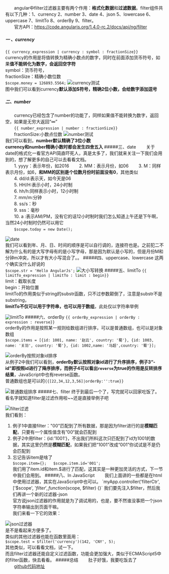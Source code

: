 　　angular中filter过滤器主要有两个作用：**格式化数据**和**过滤数据**。filter组件共有以下几种：1、currency 2、number 3、date 4、json 5、lowercase 6、uppercase 7、limitTo 8、orderBy 9、filter。   
　　官方API：https://code.angularjs.org/1.4.0-rc.2/docs/api/ng/filter
##### 一 、currency　　
`{{ currency_expression | currency : symbol : fractionSize}}`  
currency的作用是将值转换为精确小数点的数字，同时在前面添加货币符号，如果**值不能转化为数字，会返回空字符**  
symbol：货币符号，  
fractionSize：精确小数位数  
`$scope.money = 126893.5564;`
![currency测试](http://upload-images.jianshu.io/upload_images/2058233-c2dc0b0e78ca8980.png?imageMogr2/auto-orient/strip%7CimageView2/2/w/1240)  
图中我们可以看到currency**默认添加$符号，精确2位小数，会给数字添加逗号**
##### 二、number
　　currency已经包含了number的功能了，同样如果值不能转换为数字，返回空，如果是无穷大返回“∞”  
　　`{{ number_expression | number : fractionSize}}`  
　　fractionSize:小数点位数
![number测试](http://upload-images.jianshu.io/upload_images/2058233-42de6e917f15979a.png?imageMogr2/auto-orient/strip%7CimageView2/2/w/1240)  
我们可以看到，**number默认精确了3位小数**  
**currency和number精确小数时都会发生四舍五入**
#####三、date
　　关于date的格式化一看官方API简直吓死人，真是太多了，我们就来关注一下我们会用到的，想了解更多的自己可以去看看文档。  
　　1. yyyy：表示年份，如2016
　　2. MM：表示月份，如06
　　3. M：同样表示月份，如6，**和MM的区别是个位数月份时前面没有0**，其他类似  
　　4. dd/d:表示天，如今天是06  
　　5. HH/H:表示小时，24小时制  
　　6. hh/h:同样表示小时，12小时制  
　　7. mm/m:分钟  
　　8. ss/s：秒  
　　9. sss：毫秒  
　　10. a :表示AM/PM，没有它的话12小时制时我们怎么知道上午还是下午啊，当然24小时制时仍然可以用它  
　　`$scope.today = new Date();`

![date](http://upload-images.jianshu.io/upload_images/2058233-807605454f297692.png?imageMogr2/auto-orient/strip%7CimageView2/2/w/1240)  
我们可以看到年、月、日、时间的顺序是可以自行调的，连接符也是。之前犯二不解为什么有的是大写字母有的是小写字母，那是因为默认是小写的，但是月份M和分钟m冲突，所以才有大小写混合了。。
#####四、uppercase、lowercase
这两个确实没什么好说的  
`$scope.str = 'Hello AngularJs';`
![大小写转换](http://upload-images.jianshu.io/upload_images/2058233-0ff97d7049105d6a.png?imageMogr2/auto-orient/strip%7CimageView2/2/w/1240)
#####五、limitTo
`{{ limitTo_expression | limitTo : limit : begin}}`  
limit：截取长度  
begin：开始位置  
limitTo的作用类似于string的substr函数，只不过参数颠倒了，注意是substr不是substring，  
**limitTo不仅可以用于字符串，也可以用于数组**，此处仅以字符串举例

![limitTo](http://upload-images.jianshu.io/upload_images/2058233-92554b2a5a29e608.png?imageMogr2/auto-orient/strip%7CimageView2/2/w/1240)
#####六、orderBy
`{{ orderBy_expression | orderBy : expression : reverse}}`  
orderBy的作用是按照某一规则给数组进行排序，可以是普通数组，也可以是对象数组  
`$scope.items = [{id: 1001, name: '赵云', country: '蜀'}, {id: 1003, name: '关羽', country: '蜀'}, {id: 1002,name: '马超',country: '蜀'}];`

![orderBy按照对象id排序](http://upload-images.jianshu.io/upload_images/2058233-49758590614b64ba.png?imageMogr2/auto-orient/strip%7CimageView2/2/w/1240)  
从例子2中我们可以看到，**orderBy默认按照对象id进行了升序排序，例子3“-id”即按照id进行了降序排序，而例子4可以看出`reverse`为true的作用是反转排序结果**，JavaScript中也有reverse函数。  
普通数组也是可以的`{{[22,34,12,3,56]|orderBy:'':true}}`

![普通数组排序](http://upload-images.jianshu.io/upload_images/2058233-a098c1b2f9785d3c.png?imageMogr2/auto-orient/strip%7CimageView2/2/w/1240)
#####七、filter
终于到最后一个了，写完就可以回家吃饭了。  
看名字就知道filter是过滤作用啦~~还是直接举例子吧

![filter过滤](http://upload-images.jianshu.io/upload_images/2058233-7c6e4de34066a674.png?imageMogr2/auto-orient/strip%7CimageView2/2/w/1240)  
我们看到：  
1. 例子1中直接filter："00"匹配到了所有数据，那是因为filter进行的是**模糊匹配**，只要有一个属性值含有”00“就会匹配到  
2. 例子2中用filter：{id:'1001'}，不出我们所料这次只匹配到了id为1001的数据，其实这里仍然是**模糊匹配**，如果我们把“1001”改成“001”你试试是不是仍会匹配到  
3. 忘记告诉item是啥了  
`$scope.item={};  
$scope.item.id='001';`  
我们用了item.id和item.$进行了匹配，这其实是一种更加灵活的方式，下一节中我们会用到。
#####八、In JavaScript
　　我们上面讲的一些都是在html中使用过滤器，其实在JavaScript中也可以。  
`myApp.controller('filterCtr', ['$scope', '$filter', function ($scope, $filter) {}`  
我们要先注入$filter，然后我们再讲一个新的过滤器-json  
官方说json过滤器的作用就是为了调试用的，也是，要不然谁没事把一个json字符串输出到页面干嘛。  
我们来看一下它的效果：

![json过滤器](http://upload-images.jianshu.io/upload_images/2058233-184cd09bf3edd28f.png?imageMogr2/auto-orient/strip%7CimageView2/2/w/1240)  
是不是看起来方便多了。  
类似的其他过滤器也能在函数里面用：  
`$scope.test = $filter('currency')(142, 'CNY', 5);`  
其他类似，可以看看文档，试一下。  
而且filter过滤器还能自定义过滤函数，功能会更加强大，类似于ECMAScript5中的filter函数，快去看看。
#####总结
　　肚子好饿，我要吃饭去了  
　　[github代码地址](https://github.com/wangqingqiang/Angularjs/tree/master/AngularJS从懵逼到入门/4、filter)
